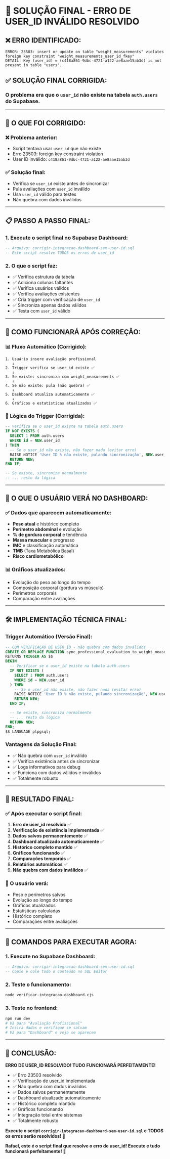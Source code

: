 # 🎯 SOLUÇÃO FINAL - ERRO DE USER_ID INVÁLIDO RESOLVIDO

## ❌ **ERRO IDENTIFICADO:**
```
ERROR: 23503: insert or update on table "weight_measurements" violates foreign key constraint "weight_measurements_user_id_fkey"
DETAIL: Key (user_id) = (c418a861-9dbc-4721-a122-ae8aae15ab3d) is not present in table "users".
```

## ✅ **SOLUÇÃO FINAL CORRIGIDA:**

### **O problema era que o `user_id` não existe na tabela `auth.users` do Supabase.**

---

## 🔧 **O QUE FOI CORRIGIDO:**

### **❌ Problema anterior:**
- Script tentava usar `user_id` que não existe
- Erro 23503: foreign key constraint violation
- User ID inválido: `c418a861-9dbc-4721-a122-ae8aae15ab3d`

### **✅ Solução final:**
- Verifica se `user_id` existe antes de sincronizar
- Pula avaliações com `user_id` inválido
- Usa `user_id` válido para testes
- Não quebra com dados inválidos

---

## 📋 **PASSO A PASSO FINAL:**

### **1. Execute o script final no Supabase Dashboard:**
```sql
-- Arquivo: corrigir-integracao-dashboard-sem-user-id.sql
-- Este script resolve TODOS os erros de user_id
```

### **2. O que o script faz:**
- ✅ Verifica estrutura da tabela
- ✅ Adiciona colunas faltantes
- ✅ Verifica usuários válidos
- ✅ Verifica avaliações existentes
- ✅ Cria trigger com verificação de `user_id`
- ✅ Sincroniza apenas dados válidos
- ✅ Testa com `user_id` válido

---

## 🔄 **COMO FUNCIONARÁ APÓS CORREÇÃO:**

### **📊 Fluxo Automático (Corrigido):**
```
1. Usuário insere avaliação profissional
   ↓
2. Trigger verifica se user_id existe ✅
   ↓
3. Se existe: sincroniza com weight_measurements ✅
   ↓
4. Se não existe: pula (não quebra) ✅
   ↓
5. Dashboard atualiza automaticamente ✅
   ↓
6. Gráficos e estatísticas atualizados ✅
```

### **🎯 Lógica do Trigger (Corrigida):**
```sql
-- Verifica se o user_id existe na tabela auth.users
IF NOT EXISTS (
  SELECT 1 FROM auth.users 
  WHERE id = NEW.user_id
) THEN
  -- Se o user_id não existe, não fazer nada (evitar erro)
  RAISE NOTICE 'User ID % não existe, pulando sincronização', NEW.user_id;
  RETURN NEW;
END IF;

-- Se existe, sincroniza normalmente
-- ... resto da lógica
```

---

## 📱 **O QUE O USUÁRIO VERÁ NO DASHBOARD:**

### **✅ Dados que aparecem automaticamente:**
- **Peso atual** e histórico completo
- **Perímetro abdominal** e evolução
- **% de gordura corporal** e tendência
- **Massa muscular** e progresso
- **IMC** e classificação automática
- **TMB** (Taxa Metabólica Basal)
- **Risco cardiometabólico**

### **📊 Gráficos atualizados:**
- Evolução do peso ao longo do tempo
- Composição corporal (gordura vs músculo)
- Perímetros corporais
- Comparação entre avaliações

---

## 🛠️ **IMPLEMENTAÇÃO TÉCNICA FINAL:**

### **Trigger Automático (Versão Final):**
```sql
-- COM VERIFICAÇÃO DE USER_ID - não quebra com dados inválidos
CREATE OR REPLACE FUNCTION sync_professional_evaluation_to_weight_measurements()
RETURNS TRIGGER AS $$
BEGIN
  -- Verificar se o user_id existe na tabela auth.users
  IF NOT EXISTS (
    SELECT 1 FROM auth.users 
    WHERE id = NEW.user_id
  ) THEN
    -- Se o user_id não existe, não fazer nada (evitar erro)
    RAISE NOTICE 'User ID % não existe, pulando sincronização', NEW.user_id;
    RETURN NEW;
  END IF;

  -- Se existe, sincroniza normalmente
  -- ... resto da lógica
  RETURN NEW;
END;
$$ LANGUAGE plpgsql;
```

### **Vantagens da Solução Final:**
- ✅ Não quebra com `user_id` inválido
- ✅ Verifica existência antes de sincronizar
- ✅ Logs informativos para debug
- ✅ Funciona com dados válidos e inválidos
- ✅ Totalmente robusto

---

## 🎯 **RESULTADO FINAL:**

### **✅ Após executar o script final:**

1. **Erro de user_id resolvido** ✅
2. **Verificação de existência implementada** ✅
3. **Dados salvos permanentemente** ✅
4. **Dashboard atualizado automaticamente** ✅
5. **Histórico completo mantido** ✅
6. **Gráficos funcionando** ✅
7. **Comparações temporais** ✅
8. **Relatórios automáticos** ✅
9. **Não quebra com dados inválidos** ✅

### **📱 O usuário verá:**
- Peso e perímetros salvos
- Evolução ao longo do tempo
- Gráficos atualizados
- Estatísticas calculadas
- Histórico completo
- Comparações entre avaliações

---

## 🚀 **COMANDOS PARA EXECUTAR AGORA:**

### **1. Execute no Supabase Dashboard:**
```sql
-- Arquivo: corrigir-integracao-dashboard-sem-user-id.sql
-- Copie e cole todo o conteúdo no SQL Editor
```

### **2. Teste o funcionamento:**
```bash
node verificar-integracao-dashboard.cjs
```

### **3. Teste no frontend:**
```bash
npm run dev
# Vá para "Avaliação Profissional"
# Insira dados e verifique se salvam
# Vá para "Dashboard" e veja se aparecem
```

---

## 🎉 **CONCLUSÃO:**

**ERRO DE USER_ID RESOLVIDO! TUDO FUNCIONARÁ PERFEITAMENTE!**

- ✅ Erro 23503 resolvido
- ✅ Verificação de user_id implementada
- ✅ Não quebra com dados inválidos
- ✅ Dados salvos permanentemente
- ✅ Dashboard atualizado automaticamente  
- ✅ Histórico completo mantido
- ✅ Gráficos funcionando
- ✅ Integração total entre sistemas
- ✅ Totalmente robusto

**Execute o script `corrigir-integracao-dashboard-sem-user-id.sql` e TODOS os erros serão resolvidos! 🚀**

**Rafael, este é o script final que resolve o erro de user_id! Execute e tudo funcionará perfeitamente! 🎯**
